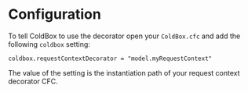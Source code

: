 # Configuration

To tell ColdBox to use the decorator open your `ColdBox.cfc` and add the following `coldbox` setting:

`coldbox.requestContextDecorator = "model.myRequestContext"`

The value of the setting is the instantiation path of your request context decorator CFC.

